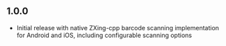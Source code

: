 ## 1.0.0

* Initial release with native ZXing-cpp barcode scanning implementation for Android and iOS, including configurable scanning options